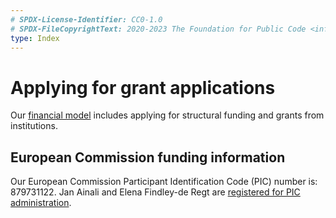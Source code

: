 ```yaml
---
# SPDX-License-Identifier: CC0-1.0
# SPDX-FileCopyrightText: 2020-2023 The Foundation for Public Code <info@publiccode.net>
type: Index
---
```


# Applying for grant applications

Our [financial model](../../organization/financial-model.md) includes applying for structural funding and grants from institutions.

## European Commission funding information

Our European Commission Participant Identification Code (PIC) number is: 879731122.
Jan Ainali and Elena Findley-de Regt are [registered for PIC administration](https://ec.europa.eu/info/funding-tenders/opportunities/portal/screen/home).
